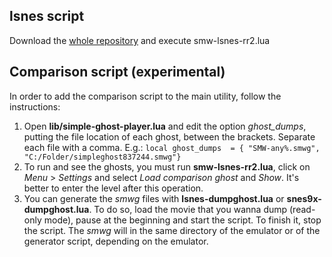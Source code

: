 lsnes script
------------
Download the [whole repository](https://github.com/rodamaral/smw-tas/archive/master.zip) and execute smw-lsnes-rr2.lua

Comparison script (experimental)
--------------------------------
In order to add the comparison script to the main utility, follow the instructions:

 1.  Open **lib/simple-ghost-player.lua** and edit the option *ghost_dumps*, putting the file location of each ghost, between the brackets. Separate each file with a comma. E.g.: `local ghost_dumps  = { "SMW-any%.smwg", "C:/Folder/simpleghost837244.smwg"}`
 2. To run and see the ghosts, you must run **smw-lsnes-rr2.lua**, click on *Menu* > *Settings* and select *Load comparison ghost* and *Show*. It's better to enter the level after this operation.
 3. You can generate the *smwg* files with **lsnes-dumpghost.lua** or **snes9x-dumpghost.lua**. To do so, load the movie that you wanna dump (read-only mode), pause at the beginning and start the script. To finish it, stop the script. The *smwg* will in the same directory of the emulator or of the generator script, depending on the emulator.

